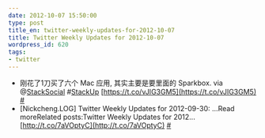 ```yaml
---
date: 2012-10-07 15:50:00
type: post
title_en: twitter-weekly-updates-for-2012-10-07
title: Twitter Weekly Updates for 2012-10-07
wordpress_id: 620
tags:
- twitter
---
```

	
* 刚花了1刀买了六个 Mac 应用, 其实主要是要里面的 Sparkbox. via @[StackSocial](http://twitter.com/StackSocial) #[StackUp](http://search.twitter.com/search?q=%23StackUp) [https://t.co/vJIG3GM5](https://t.co/vJIG3GM5)  [#](http://twitter.com/nickcheng/statuses/254837817157488642)
* [Nickcheng.LOG] Twitter Weekly Updates for 2012-09-30: ...Read moreRelated posts:Twitter Weekly Updates for 2012... [http://t.co/7aVOptyC](http://t.co/7aVOptyC)  [#](http://twitter.com/nickcheng/statuses/252435357654736897)
